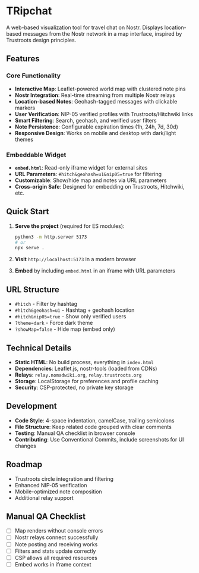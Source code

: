 # TRipchat

A web-based visualization tool for travel chat on Nostr. Displays location-based messages from the Nostr network in a map interface, inspired by Trustroots design principles.

## Features

### Core Functionality
- **Interactive Map**: Leaflet-powered world map with clustered note pins
- **Nostr Integration**: Real-time streaming from multiple Nostr relays
- **Location-based Notes**: Geohash-tagged messages with clickable markers
- **User Verification**: NIP-05 verified profiles with Trustroots/Hitchwiki links
- **Smart Filtering**: Search, geohash, and verified user filters
- **Note Persistence**: Configurable expiration times (1h, 24h, 7d, 30d)
- **Responsive Design**: Works on mobile and desktop with dark/light themes

### Embeddable Widget
- **`embed.html`**: Read-only iframe widget for external sites
- **URL Parameters**: `#hitch&geohash=u1&nip05=true` for filtering
- **Customizable**: Show/hide map and notes via URL parameters
- **Cross-origin Safe**: Designed for embedding on Trustroots, Hitchwiki, etc.

## Quick Start

1. **Serve the project** (required for ES modules):
   ```bash
   python3 -m http.server 5173
   # or
   npx serve .
   ```

2. **Visit** `http://localhost:5173` in a modern browser

3. **Embed** by including `embed.html` in an iframe with URL parameters

## URL Structure

- `#hitch` - Filter by hashtag
- `#hitch&geohash=u1` - Hashtag + geohash location
- `#hitch&nip05=true` - Show only verified users
- `?theme=dark` - Force dark theme
- `?showMap=false` - Hide map (embed only)

## Technical Details

- **Static HTML**: No build process, everything in `index.html`
- **Dependencies**: Leaflet.js, nostr-tools (loaded from CDNs)
- **Relays**: `relay.nomadwiki.org`, `relay.trustroots.org`
- **Storage**: LocalStorage for preferences and profile caching
- **Security**: CSP-protected, no private key storage

## Development

- **Code Style**: 4-space indentation, camelCase, trailing semicolons
- **File Structure**: Keep related code grouped with clear comments
- **Testing**: Manual QA checklist in browser console
- **Contributing**: Use Conventional Commits, include screenshots for UI changes

## Roadmap

- Trustroots circle integration and filtering
- Enhanced NIP-05 verification
- Mobile-optimized note composition
- Additional relay support

## Manual QA Checklist

- [ ] Map renders without console errors
- [ ] Nostr relays connect successfully
- [ ] Note posting and receiving works
- [ ] Filters and stats update correctly
- [ ] CSP allows all required resources
- [ ] Embed works in iframe context